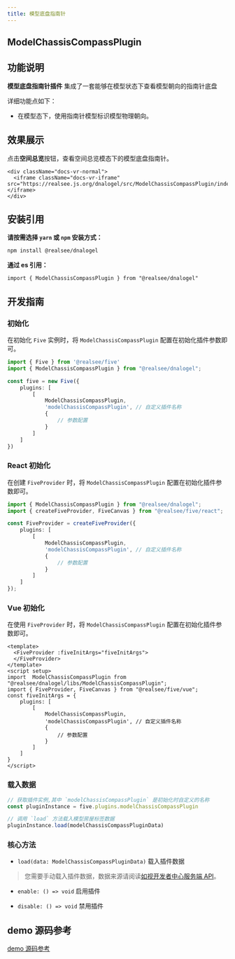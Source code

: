 ```yaml
---
title: 模型底盘指南针
---
```


## **ModelChassisCompassPlugin**

## 功能说明

**模型底盘指南针插件** 集成了一套能够在模型状态下查看模型朝向的指南针底盘

详细功能点如下：

- 在模型态下，使用指南针模型标识模型物理朝向。

## 效果展示

点击**空间总览**按钮，查看空间总览模态下的模型底盘指南针。

```mdx-code-block
<div className="docs-vr-normal">
  <iframe className="docs-vr-iframe" src="https://realsee.js.org/dnalogel/src/ModelChassisCompassPlugin/index.html"></iframe>
</div>
```

## 安装引用

**请按需选择 `yarn` 或 `npm` 安装方式：**

```bash npm2yarn
npm install @realsee/dnalogel
```

**通过 es 引用：**

```tsx
import { ModelChassisCompassPlugin } from "@realsee/dnalogel"
```

## 开发指南

### 初始化

在初始化 `Five` 实例时，将 `ModelChassisCompassPlugin` 配置在初始化插件参数即可。

```ts
import { Five } from '@realsee/five'
import { ModelChassisCompassPlugin } from "@realsee/dnalogel";

const five = new Five({
    plugins: [
        [
            ModelChassisCompassPlugin,
            'modelChassisCompassPlugin', // 自定义插件名称
            {
                // 参数配置
            }
        ]
    ]
})
```

### React 初始化

在创建 `FiveProvider` 时，将 `ModelChassisCompassPlugin` 配置在初始化插件参数即可。

```ts
import { ModelChassisCompassPlugin } from "@realsee/dnalogel";
import { createFiveProvider, FiveCanvas } from "@realsee/five/react";

const FiveProvider = createFiveProvider({
    plugins: [
        [
            ModelChassisCompassPlugin,
            'modelChassisCompassPlugin', // 自定义插件名称
            {
                // 参数配置
            }
        ]
    ]
});
```

### Vue 初始化

在使用 `FiveProvider` 时，将 `ModelChassisCompassPlugin` 配置在初始化插件参数即可。

```vue
<template>
  <FiveProvider :fiveInitArgs="fiveInitArgs">
  </FiveProvider>
</template>
<script setup>
import  ModelChassisCompassPlugin from "@realsee/dnalogel/libs/ModelChassisCompassPlugin";
import { FiveProvider, FiveCanvas } from "@realsee/five/vue";
const fiveInitArgs = {
    plugins: [
        [
            ModelChassisCompassPlugin,
            'modelChassisCompassPlugin', // 自定义插件名称
            {
                // 参数配置
            }
        ]
    ]
}
</script>
```

### 载入数据

```ts
// 获取插件实例,其中 `modelChassisCompassPlugin` 是初始化时自定义的名称
const pluginInstance = five.plugins.modelChassisCompassPlugin 

// 调用 `load` 方法载入模型房屋标签数据
pluginInstance.load(modelChassisCompassPluginData)
```

### 核心方法

- `load(data: ModelChassisCompassPluginData)` 载入插件数据

> 您需要手动载入插件数据，数据来源请阅读[如视开发者中心服务端 API](http://developers.realsee.com/docs/#/docs/five/server/README)。

- `enable: () => void` 启用插件

- `disable: () => void` 禁用插件

## demo 源码参考

[demo 源码参考](https://github.com/realsee-developer/dnalogel/tree/main/examples/src)
